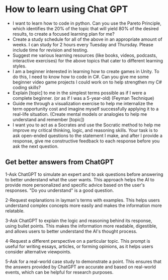 # How to learn using Chat GPT

- I want to learn how to code in python. Can you use the Pareto Principle, which identifies the 20% of the topic that will yield 80% of the desired results, to create a focused learning plan for me?
- Create a study schedule for all of the above in an appropriate amount of weeks. I can study for 2 hours every Tuesday and Thursday. Please include time for revision and testing.
- Suggest me various learning resources (like books, videos, podcasts, interactive exercises) for the above topics that cater to different learning styles.
- I am a beginner interested in learning how to create games in Unity. To do this, I need to know how to code in C#. Can you give me some beginner video game projects I could work on to help strengthen my C# coding skills?
- Explain [topic] to me in the simplest terms possible as if I were a complete beginner. (or as if I was a 5-year-old) (Feyman Technique)
- Guide me through a visualization exercise to help me internalize the term opportunity cost and imagine myself successfully applying it to a real-life situation. (Create mental models or analogies to help me understand and remember [topic])
- I want you to act as a Socrates and use the Socratic method to help me improve my critical thinking, logic, and reasoning skills. Your task is to ask open-ended questions to the statement I make, and after I provide a response, give me constructive feedback to each response before you ask the next question.

## Get better answers from ChatGPT

1-Ask ChatGPT to simulate an expert and to ask questions before answering to better understand what the user wants. This approach helps the AI to provide more personalized and specific advice based on the user's responses. "Do you understand" is a good question.

2-Request explanations in layman's terms with examples. This helps users understand complex concepts more easily and makes the information more relatable.

3-Ask ChatGPT to explain the logic and reasoning behind its response, using bullet points. This makes the information more readable, digestible, and allows users to better understand the AI's thought process.

4-Request a different perspective on a particular topic. This prompt is useful for writing essays, articles, or forming opinions, as it helps users consider alternative viewpoints.

5-Ask for a real-world case study to demonstrate a point. This ensures that the answers provided by ChatGPT are accurate and based on real-world events, which can be helpful for research purposes.
